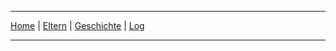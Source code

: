 
---

[Home](./index.html)  | [Eltern](./parents.html) | [Geschichte](./story.html) | [Log](./log.html)

---
